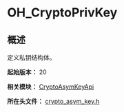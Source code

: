 # OH_CryptoPrivKey

<!--Kit: Crypto Architecture Kit-->
<!--Subsystem: Security-->
<!--Owner: @zxz--3-->
<!--Designer: @lanming-->
<!--Tester: @PAFT-->
<!--Adviser: @zengyawen-->

## 概述

定义私钥结构体。

**起始版本：** 20

**相关模块：** [CryptoAsymKeyApi](capi-cryptoasymkeyapi.md)

**所在头文件：** [crypto_asym_key.h](capi-crypto-asym-key-h.md)

